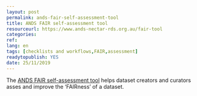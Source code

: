 ```yaml
---
layout: post 
permalink: ands-fair-self-assessment-tool
title: ANDS FAIR self-assessment tool 
resourceurl: https://www.ands-nectar-rds.org.au/fair-tool
categories: 
ref: 
lang: en
tags: [checklists and workflows,FAIR,assessment]
readytopublish: YES
date: 25/11/2019
---
```

The [ANDS FAIR self-assessment tool](https://www.ands-nectar-rds.org.au/fair-tool) helps dataset creators and curators asses and improve the ‘FAIRness’ of a dataset.